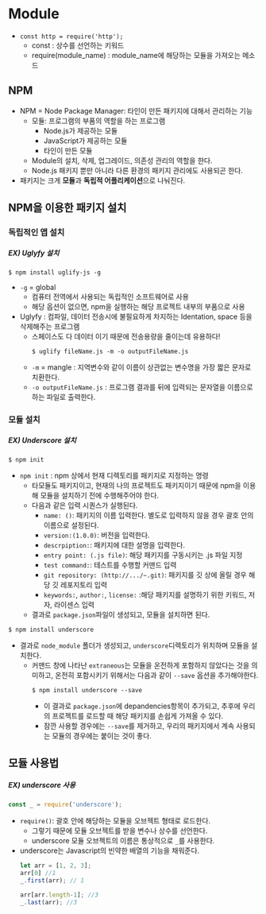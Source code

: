 # Module

* `const http = require('http');`
  * const : 상수를 선언하는 키워드
  * require(module_name) : module_name에 해당하는 모듈을 가져오는 메소드

## NPM

* NPM = Node Package Manager: 타인이 만든 패키지에 대해서 관리하는 기능
  * 모듈: 프로그램의 부품의 역할을 하는 프로그램
    * Node.js가 제공하는 모듈
    * JavaScript가 제공하는 모듈
    * 타인이 만든 모듈
  * Module의 설치, 삭제, 업그레이드, 의존성 관리의 역할을 한다.
  * Node.js 패키지 뿐만 아니라 다른 환경의 패키지 관리에도 사용되곤 한다.
* 패키지는 크게 **모듈**과 **독립적 어플리케이션**으로 나눠진다.

## NPM을 이용한 패키지 설치
### 독립적인 앱 설치
##### EX) Uglyfy 설치

```
$ npm install uglify-js -g
```

* `-g` = global
  * 컴퓨터 전역에서 사용되는 독립적인 소프트웨어로 사용
  * 해당 옵션이 없으면, npm을 실행하는 해당 프로젝트 내부의 부품으로 사용
* Uglyfy : 컴파일, 데이터 전송시에 불필요하게 차지하는 Identation, space 등을 삭제해주는 프로그램
  * 스페이스도 다 데이터 이기 때문에 전송용량을 줄이는데 유용하다!
    ```
    $ uglify fileName.js -m -o outputFileName.js
    ```
  * `-m` = mangle : 지역변수와 같이 이름이 상관없는 변수명을 가장 짧은 문자로 치환한다.
  * `-o outputFileName.js` : 프로그램 결과를 뒤에 입력되는 문자열을 이름으로 하는 파일로 출력한다.
  
### 모듈 설치
##### EX) Underscore 설치
```
$ npm init
```
* `npm init` : npm 상에서 현재 디렉토리를 패키지로 지정하는 명령
  * 타모듈도 패키지이고, 현재의 나의 프로젝트도 패키지이기 때문에 npm을 이용해 모듈을 설치하기 전에 수행해주어야 한다.
  * 다음과 같은 입력 시퀀스가 실행된다.
    * `name: ()`: 패키지의 이름 입력한다. 별도로 입력하지 않을 경우 괄호 안의 이름으로 설정된다.
    * `version:(1.0.0)`: 버전을 입력한다.
    * `descrpiption:`: 패키지에 대한 설명을 입력한다.
    * `entry point: (.js file)`: 해당 패키지를 구동시키는 .js 파일 지정
    * `test command:`: 테스트를 수행할 커맨드 입력
    * `git repository: (http://.../~.git)`: 패키지를 깃 상에 올릴 경우 해당 깃 레포지토리 입력
    * `keywords:`, `author:`, `license:` :해당 패키지를 설명하기 위한 키워드, 저자, 라이센스 입력
  * 결과로 `package.json`파일이 생성되고, 모듈을 설치하면 된다.
```
$ npm install underscore
```
* 결과로 `node_module` 폴더가 생성되고, `underscore`디렉토리가 위치하며 모듈을 설치한다.
  * 커맨드 창에 나타난 `extraneous`는 모듈을 온전하게 포함하지 않았다는 것을 의미하고, 온전히 포함시키기 위해서는 다음과 같이 `--save` 옵션을 추가해야한다.
    ```
    $ npm install underscore --save
    ```
    * 이 결과로 `package.json`에 depandencies항목이 추가되고, 추후에 우리의 프로젝트를 로드할 때 해당 패키지를 손쉽게 가져올 수 있다.
    * 잠깐 사용할 경우에는 `--save`를 제거하고, 우리의 패키지에서 계속 사용되는 모듈의 경우에는 붙이는 것이 좋다.

## 모듈 사용법
##### EX) underscore 사용
```javascript
const _ = require('underscore');
```
* `require()`: 괄호 안에 해당하는 모듈을 오브젝트 형태로 로드한다.
  * 그렇기 때문에 모듈 오브젝트를 받을 변수나 상수를 선언한다.
  * underscore 모듈 오브젝트의 이름은 통상적으로 `_`를 사용한다.
* underscore는 Javascript의 빈약한 배열의 기능을 채워준다. 
  ``` javascript
  let arr = [1, 2, 3];
  arr[0] //1
  _.first(arr); // 1
  
  arr[arr.length-1]; //3
  _.last(arr); //3
  ```
